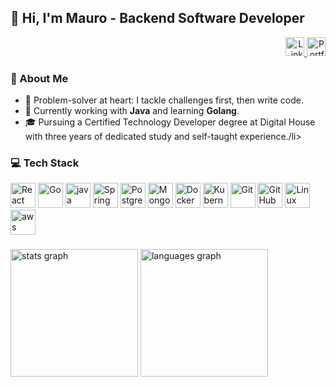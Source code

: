 <h2>👋 Hi, I'm Mauro - Backend Software Developer</h2>

<div align="right">
  <a href="https://www.linkedin.com/in/maurotapia/" target="_blank">
      <img src="https://img.shields.io/static/v1?message=LinkedIn&logo=linkedin&label=&color=0077B5&logoColor=white&style=for-the-badge" height="30" alt="LinkedIn" />
  </a>
  <a href="https://tapiadev-chi.vercel.app/" target="_blank">
      <img src="https://img.shields.io/badge/Portfolio-Visit%20My%20Site-orange?style=for-the-badge&logo=google-chrome&logoColor=white" height="30" alt="Portfolio" />
  </a>
</div>

<div>
  <h3>👾 About Me</h3>
  <ul>
    <li>🎯 Problem-solver at heart: I tackle challenges first, then write code.</li>
    <li>🌱 Currently working with <strong>Java</strong> and learning <strong>Golang</strong>.</li>
    <li>🎓 Pursuing a Certified Technology Developer degree at Digital House with three years of dedicated study and self-taught experience./li>
  </ul>
</div>

<div>
  <h3>💻 Tech Stack</h3>
  <p>
    <img alt="React" width="40" src="https://cdn.simpleicons.org/react/61DAFB" />
    <img alt="Go" width="40" src="https://cdn.simpleicons.org/go/00ADD8" />
    <img alt="java " width="40" src="https://devicon-website.vercel.app/api/java/plain.svg?color=%23EA2D2E" />
    <img alt="Spring" width="40" src="https://cdn.simpleicons.org/spring/6DB33F" />
    <img alt="PostgreSQL" width="40" src="https://cdn.simpleicons.org/postgresql/4169E1" />
    <img alt="MongoDB" width="40" src="https://cdn.simpleicons.org/mongodb/47A248" />
    <img alt="Docker" width="40" src="https://cdn.simpleicons.org/docker/2496ED" />
    <img alt="Kubernetes" width="40" src="https://cdn.simpleicons.org/kubernetes/326CE5" />
    <img alt="Git" width="40" src="https://cdn.simpleicons.org/git/F05032" />
    <img alt="GitHub Actions" width="40" src="https://cdn.simpleicons.org/githubactions/2088FF" />
    <img alt="Linux" width="40" src="https://cdn.simpleicons.org/linux/FCC624" />
     <img alt="aws" width="40" src="https://cdn.simpleicons.org/amazonwebservices/FF9900" />
  </p>
</div>


###

<div align="left">
  <img src="https://github-readme-stats.vercel.app/api?username=maurotapia&hide_title=false&hide_rank=false&show_icons=true&include_all_commits=true&count_private=true&disable_animations=true&theme=tokyonight&locale=en&hide_border=true&order=1" height="204" alt="stats graph"  />
  <img src="https://github-readme-stats.vercel.app/api/top-langs?username=maurotapia&locale=en&hide_title=false&layout=compact&card_width=320&langs_count=10&hide=html,jupyter%20notebook,PLpgSQL,makefile,css,dockerfile,shell&theme=tokyonight&hide_border=true&order=2" height="204" alt="languages graph"  />
</div>
